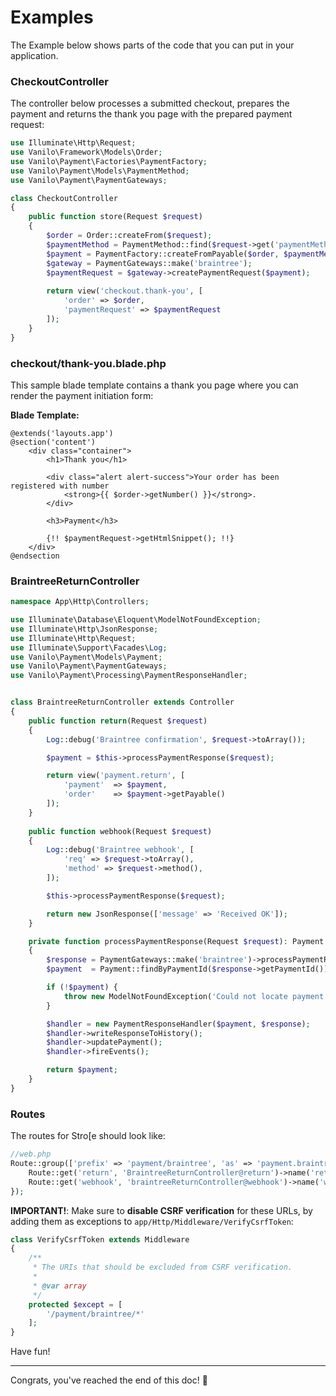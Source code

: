 # Examples

The Example below shows parts of the code that you can put in your application.

### CheckoutController

The controller below processes a submitted checkout, prepares the payment and returns the thank you
page with the prepared payment request:

```php
use Illuminate\Http\Request;
use Vanilo\Framework\Models\Order;
use Vanilo\Payment\Factories\PaymentFactory;
use Vanilo\Payment\Models\PaymentMethod;
use Vanilo\Payment\PaymentGateways;

class CheckoutController
{
    public function store(Request $request)
    {
        $order = Order::createFrom($request);
        $paymentMethod = PaymentMethod::find($request->get('paymentMethod'));
        $payment = PaymentFactory::createFromPayable($order, $paymentMethod);
        $gateway = PaymentGateways::make('braintree');
        $paymentRequest = $gateway->createPaymentRequest($payment);
        
        return view('checkout.thank-you', [
            'order' => $order,
            'paymentRequest' => $paymentRequest
        ]);
    }
}
```

### checkout/thank-you.blade.php

This sample blade template contains a thank you page where you can render the payment initiation
form:

**Blade Template:**

```blade
@extends('layouts.app')
@section('content')
    <div class="container">
        <h1>Thank you</h1>

        <div class="alert alert-success">Your order has been registered with number
            <strong>{{ $order->getNumber() }}</strong>.
        </div>

        <h3>Payment</h3>

        {!! $paymentRequest->getHtmlSnippet(); !!}
    </div>
@endsection
```

### BraintreeReturnController

```php
namespace App\Http\Controllers;

use Illuminate\Database\Eloquent\ModelNotFoundException;
use Illuminate\Http\JsonResponse;
use Illuminate\Http\Request;
use Illuminate\Support\Facades\Log;
use Vanilo\Payment\Models\Payment;
use Vanilo\Payment\PaymentGateways;
use Vanilo\Payment\Processing\PaymentResponseHandler;


class BraintreeReturnController extends Controller
{
    public function return(Request $request)
    {
        Log::debug('Braintree confirmation', $request->toArray());

        $payment = $this->processPaymentResponse($request);

        return view('payment.return', [
            'payment'  => $payment,
            'order'    => $payment->getPayable()
        ]);
    }
    
    public function webhook(Request $request)
    {
        Log::debug('Braintree webhook', [
            'req' => $request->toArray(),
            'method' => $request->method(),
        ]);

        $this->processPaymentResponse($request);

        return new JsonResponse(['message' => 'Received OK']);
    }

    private function processPaymentResponse(Request $request): Payment
    {
        $response = PaymentGateways::make('braintree')->processPaymentResponse($request);
        $payment  = Payment::findByPaymentId($response->getPaymentId());

        if (!$payment) {
            throw new ModelNotFoundException('Could not locate payment with id ' . $response->getPaymentId());
        }

        $handler = new PaymentResponseHandler($payment, $response);
        $handler->writeResponseToHistory();
        $handler->updatePayment();
        $handler->fireEvents();

        return $payment;
    }
}
```

### Routes

The routes for Stro[e should look like:

```php
//web.php
Route::group(['prefix' => 'payment/braintree', 'as' => 'payment.braintree.'], function() {
    Route::get('return', 'BraintreeReturnController@return')->name('return');
    Route::get('webhook', 'braintreeReturnController@webhook')->name('webhook');
});
```

**IMPORTANT!**: Make sure to **disable CSRF verification** for these URLs, by adding them as
exceptions to `app/Http/Middleware/VerifyCsrfToken`:

```php
class VerifyCsrfToken extends Middleware
{
    /**
     * The URIs that should be excluded from CSRF verification.
     *
     * @var array
     */
    protected $except = [
        '/payment/braintree/*'
    ];
}
```

Have fun!

---
Congrats, you've reached the end of this doc! 🎉
